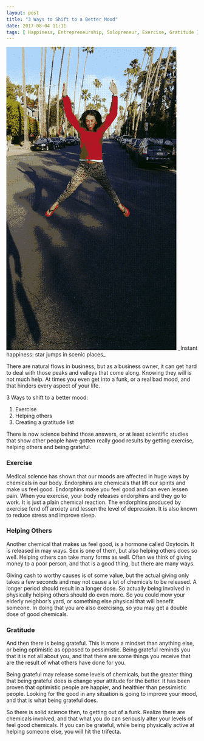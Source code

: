 ```yaml
---
layout: post
title: "3 Ways to Shift to a Better Mood"
date: 2017-08-04 11:11
tags: [ Happiness, Entrepreneurship, Solopreneur, Exercise, Gratitude ]
---
```


<img src="/images/posts/mood-shifters.gif" />
_Instant happiness: star jumps in scenic places_

There are natural flows in business, but as a business owner, it can get hard to deal with those peaks and valleys that come along. Knowing they will is not much help. At times you even get into a funk, or a real bad mood, and that hinders every aspect of your life.

3 Ways to shift to a better mood:

1. Exercise
2. Helping others
3. Creating a gratitude list

There is now science behind those answers, or at least scientific studies that show other people have gotten really good results by getting exercise, helping others and being grateful.

### Exercise
Medical science has shown that our moods are affected in huge ways by chemicals in our body. Endorphins are chemicals that lift our spirits and make us feel good. Endorphins make you feel good and can even lessen pain. When you exercise, your body releases endorphins and they go to work. It is just a plain chemical reaction. The endorphins produced by exercise fend off anxiety and lessen the level of depression. It is also known to reduce stress and improve sleep.

### Helping Others
Another chemical that makes us feel good, is a hormone called Oxytocin. It is released in may ways. Sex is one of them, but also helping others does so well. Helping others can take many forms as well. Often we think of giving money to a poor person, and that is a good thing, but there are many ways.

Giving cash to worthy causes is of some value, but the actual giving only takes a few seconds and may not cause a lot of chemicals to be released. A longer period should result in a longer dose. So actually being involved in physically helping others should do even more. So you could mow your elderly neighbor’s yard, or something else physical that will benefit someone. In doing that you are also exercising, so you may get a double dose of good chemicals.

### Gratitude
And then there is being grateful. This is more a mindset than anything else, or being optimistic as opposed to pessimistic. Being grateful reminds you that it is not all about you, and that there are some things you receive that are the result of what others have done for you.

Being grateful may release some levels of chemicals, but the greater thing that being grateful does is change your attitude for the better. It has been proven that optimistic people are happier, and healthier than pessimistic people. Looking for the good in any situation is going to improve your mood, and that is what being grateful does.

So there is solid science then, to getting out of a funk. Realize there are chemicals involved, and that what you do can seriously alter your levels of feel good chemicals. If you can be grateful, while being physically active at helping someone else, you will hit the trifecta.


